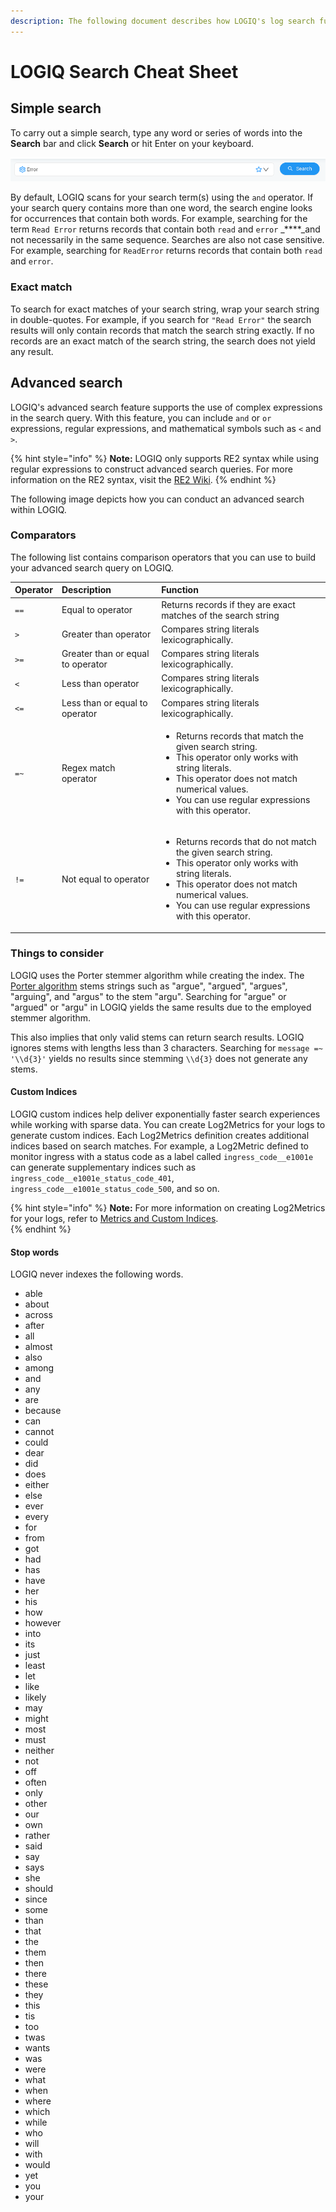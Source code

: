 ```yaml
---
description: The following document describes how LOGIQ's log search functionality works.
---
```


# LOGIQ Search Cheat Sheet

## Simple search

To carry out a simple search, type any word or series of words into the **Search** bar and click **Search** or hit Enter on your keyboard. 

![Search Bar](../../.gitbook/assets/image%20%286%29%20%281%29.png)

By default, LOGIQ scans for your search term\(s\) using the `and` operator. If your search query contains more than one word, the search engine looks for occurrences that contain both words. For example, searching for the term `Read Error` returns records that contain both `read` and `error` _****_and not necessarily in the same sequence. Searches are also not case sensitive. For example, searching for `ReadError` returns records that contain both `read` and `error`. 

### Exact match

To search for exact matches of your search string, wrap your search string in double-quotes. For example, if you search for `"Read Error"` the search results will only contain records that match the search string exactly. If no records are an exact match of the search string, the search does not yield any result. 

## Advanced search

LOGIQ's advanced search feature supports the use of complex expressions in the search query. With this feature, you can include `and` or `or` expressions, regular expressions, and mathematical symbols such as `<` and `>`. 

{% hint style="info" %}
**Note:** LOGIQ only supports RE2 syntax while using regular expressions to construct  advanced search queries. For more information on the RE2 syntax, visit the [RE2 Wiki](https://github.com/google/re2/wiki/Syntax). 
{% endhint %}

The following image depicts how you can conduct an advanced search within LOGIQ.

### Comparators

The following list contains comparison operators that you can use to build your advanced search query on LOGIQ.

<table>
  <thead>
    <tr>
      <th style="text-align:left">Operator</th>
      <th style="text-align:left">Description</th>
      <th style="text-align:left">Function</th>
    </tr>
  </thead>
  <tbody>
    <tr>
      <td style="text-align:left"><code>==</code>
      </td>
      <td style="text-align:left">Equal to operator</td>
      <td style="text-align:left">Returns records if they are exact matches of the search string</td>
    </tr>
    <tr>
      <td style="text-align:left"><code>&gt;</code>
      </td>
      <td style="text-align:left">Greater than operator</td>
      <td style="text-align:left">Compares string literals lexicographically.</td>
    </tr>
    <tr>
      <td style="text-align:left"><code>&gt;=</code>
      </td>
      <td style="text-align:left">Greater than or equal to operator</td>
      <td style="text-align:left">Compares string literals lexicographically.</td>
    </tr>
    <tr>
      <td style="text-align:left"><code>&lt;</code>
      </td>
      <td style="text-align:left">Less than operator</td>
      <td style="text-align:left">Compares string literals lexicographically.</td>
    </tr>
    <tr>
      <td style="text-align:left"><code>&lt;=</code>
      </td>
      <td style="text-align:left">Less than or equal to operator</td>
      <td style="text-align:left">Compares string literals lexicographically.</td>
    </tr>
    <tr>
      <td style="text-align:left"><code>=~</code>
      </td>
      <td style="text-align:left">Regex match operator</td>
      <td style="text-align:left">
        <ul>
          <li>Returns records that match the given search string.</li>
          <li>This operator only works with string literals.</li>
          <li>This operator does not match numerical values.</li>
          <li>You can use regular expressions with this operator.</li>
        </ul>
      </td>
    </tr>
    <tr>
      <td style="text-align:left"><code>!=</code>
      </td>
      <td style="text-align:left">Not equal to operator</td>
      <td style="text-align:left">
        <ul>
          <li>Returns records that do not match the given search string.</li>
          <li>This operator only works with string literals.</li>
          <li>This operator does not match numerical values.</li>
          <li>You can use regular expressions with this operator.</li>
        </ul>
      </td>
    </tr>
  </tbody>
</table>

### Things to consider

LOGIQ uses the Porter stemmer algorithm while creating the index. The [Porter algorithm](https://en.wikipedia.org/wiki/Stemming) stems strings such as "argue", "argued", "argues", "arguing", and "argus" to the stem "argu". Searching for "argue" or "argued" or "argu" in LOGIQ yields the same results due to the employed stemmer algorithm. 

This also implies that only valid stems can return search results. LOGIQ ignores stems with lengths less than 3 characters. Searching for `message =~ '\\d{3}'` yields no results since stemming `\\d{3}` does not generate any stems. 

#### Custom Indices

LOGIQ custom indices help deliver exponentially faster search experiences while working with sparse data. You can create Log2Metrics for your logs to generate custom indices. Each Log2Metrics definition creates additional indices based on search matches. For example, a Log2Metric defined to monitor ingress with a status code as a label called `ingress_code__e1001e` can generate supplementary indices such as `ingress_code__e1001e_status_code_401`, `ingress_code__e1001e_status_code_500`, and so on.

{% hint style="info" %}
**Note:** For more information on creating Log2Metrics for your logs, refer to [Metrics and Custom Indices](../metrics-and-custom-indices.md#creating-a-log-2-metric).  
{% endhint %}

#### Stop words

LOGIQ never indexes the following words. 

* able
* about
* across
* after
* all
* almost
* also
* among
* and
* any
* are
* because
* can
* cannot
* could
* dear
* did
* does
* either
* else
* ever
* every
* for
* from
* got
* had
* has
* have
* her
* his
* how
* however
* into
* its
* just
* least
* let
* like
* likely
* may
* might
* most
* must
* neither
* not
* off
* often
* only
* other
* our
* own
* rather
* said
* say
* says
* she
* should
* since
* some
* than
* that
* the
* them
* then
* there
* these
* they
* this
* tis
* too
* twas
* wants
* was
* were
* what
* when
* where
* which
* while
* who
* will
* with
* would
* yet
* you
* your



